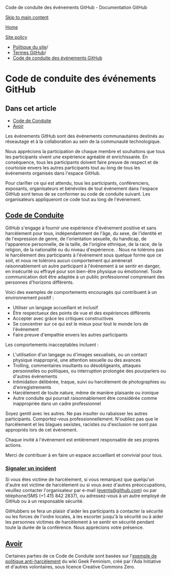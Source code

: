 Code de conduite des événements GitHub - Documentation GitHub

[Skip to main content](#main-content)

[Home](/fr)

[Site policy](/fr/site-policy)

* [Politique du site](/fr/site-policy)/
* [Termes GitHub](/fr/site-policy/github-terms)/
* [Code de conduite des événements GitHub](/fr/site-policy/github-terms/github-event-code-of-conduct)

Code de conduite des événements GitHub
==========

Dans cet article
----------

* [Code de Conduite](#code-of-conduct)
* [Avoir](#credit)

Les événements GitHub sont des événements communautaires destinés au réseautage et à la collaboration au sein de la communauté technologique.

Nous apprécions la participation de chaque membre et souhaitons que tous les participants vivent une expérience agréable et enrichissante. En conséquence, tous les participants doivent faire preuve de respect et de courtoisie envers les autres participants tout au long de tous les événements organisés dans l'espace GitHub.

Pour clarifier ce qui est attendu, tous les participants, conférenciers, exposants, organisateurs et bénévoles de tout événement dans l'espace GitHub sont tenus de se conformer au code de conduite suivant. Les organisateurs appliqueront ce code tout au long de l'événement.

[Code de Conduite](#code-of-conduct)
----------

GitHub s'engage à fournir une expérience d'événement positive et sans harcèlement pour tous, indépendamment de l'âge, du sexe, de l'identité et de l'expression de genre, de l'orientation sexuelle, du handicap, de l'apparence personnelle, de la taille, de l'origine ethnique, de la race, de la religion, de la nationalité ou du niveau d'expérience. . Nous ne tolérons pas le harcèlement des participants à l'événement sous quelque forme que ce soit, et nous ne tolérons aucun comportement qui amènerait raisonnablement un autre participant à l'événement à se sentir en danger, en insécurité ou effrayé pour son bien-être physique ou émotionnel. Toute communication doit être adaptée à un public professionnel comprenant des personnes d'horizons différents.

Voici des exemples de comportements encouragés qui contribuent à un environnement positif :

* Utiliser un langage accueillant et inclusif
* Être respectueux des points de vue et des expériences différents
* Accepter avec grâce les critiques constructives
* Se concentrer sur ce qui est le mieux pour tout le monde lors de l'événement
* Faire preuve d'empathie envers les autres participants

Les comportements inacceptables incluent :

* L'utilisation d'un langage ou d'images sexualisés, ou un contact physique inapproprié, une attention sexuelle ou des avances
* Trolling, commentaires insultants ou désobligeants, attaques personnelles ou politiques, ou interruption prolongée des pourparlers ou d'autres événements
* Intimidation délibérée, traque, suivi ou harcèlement de photographies ou d'enregistrements
* Harcèlement de toute nature, même de manière plaisante ou ironique
* Autre conduite qui pourrait raisonnablement être considérée comme inappropriée dans un cadre professionnel

Soyez gentil avec les autres. Ne pas insulter ou rabaisser les autres participants. Comportez-vous professionnellement. N'oubliez pas que le harcèlement et les blagues sexistes, racistes ou d'exclusion ne sont pas appropriés lors de cet événement.

Chaque invité à l'événement est entièrement responsable de ses propres actions.

Merci de contribuer à en faire un espace accueillant et convivial pour tous.

### [Signaler un incident](#reporting-an-incident) ###

Si vous êtes victime de harcèlement, si vous remarquez que quelqu'un d'autre est victime de harcèlement ou si vous avez d'autres préoccupations, veuillez contacter l'organisateur par e-mail ([events@github.com](mailto:events@github.com)) ou par téléphone/SMS (+1 415 842 2837), ou adressez-vous à un autre employé de GitHub ou à un responsable sécurité.

GitHubbers se fera un plaisir d'aider les participants à contacter la sécurité ou les forces de l'ordre locales, à les escorter jusqu'à la sécurité ou à aider les personnes victimes de harcèlement à se sentir en sécurité pendant toute la durée de la conférence. Nous apprécions votre présence.

[Avoir](#credit)
----------

Certaines parties de ce Code de Conduite sont basées sur l'[exemple de politique anti-harcèlement](https://geekfeminism.wikia.org/wiki/Conference_anti-harassment/Policy) du wiki Geek Feminism, créé par l'Ada Initiative et d'autres volontaires, sous licence Creative Commons Zero.

